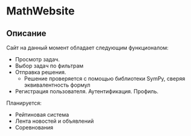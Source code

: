 # MathWebsite

## Описание

Сайт на данный момент обладает следующим функционалом:

+ Просмотр задач. 
+ Выбор задач по фильтрам
+ Отправка решения.
  - Решение проверяется с помощью библиотеки SymPy, сверяя эквивалентность формул
+ Регистрация пользователя. Аутентификация. Профиль.

Планируется:

+ Рейтиновая система
+ Лента новостей и объявлений 
+ Соревнования
